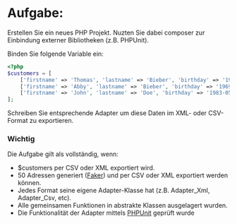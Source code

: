 # Aufgabe:

Erstellen Sie ein neues PHP Projekt. Nuzten Sie dabei composer zur Einbindung externer Bibliotheken (z.B. PHPUnit).

Binden Sie folgende Variable ein:

```php
<?php
$customers = [
    ['firstname' => 'Thomas', 'lastname' => 'Bieber', 'birthday' => '1965-09-12', 'email' => 'thomas@bieber.com', 'phone' => '+1 656 28882 37733'],
    ['firstname' => 'Abby', 'lastname' => 'Bieber', 'birthday' => '1969-02-26', 'email' => 'abby@bieber.com', 'phone' => '+1 656 28882 37733'],
    ['firstname' => 'John', 'lastname' => 'Doe', 'birthday' => '1983-05-21', 'email' => 'johndoe@example.com', 'phone' => '+1 656 223233 576588'],
];
```

Schreiben Sie entsprechende Adapter um diese Daten im XML- oder CSV-Format zu exportieren. 


### Wichtig

Die Aufgabe gilt als vollständig, wenn:
 
- $customers per CSV oder XML exportiert wird.
- 50 Adressen generiert ([Faker](https://github.com/fzaninotto/Faker)) und per CSV oder XML exportiert werden können.
- Jedes Format seine eigene Adapter-Klasse hat (z.B. Adapter_Xml, Adapter_Csv, etc).
- Alle gemeinsamen Funktionen in abstrakte Klassen ausgelagert wurden.
- Die Funktionalität der Adapter mittels [PHPUnit](https://phpunit.de/) geprüft wurde 
